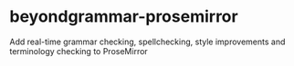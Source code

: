 # beyondgrammar-prosemirror
Add real-time grammar checking, spellchecking, style improvements and terminology checking to ProseMirror
